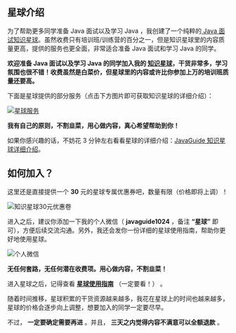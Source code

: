 ## 星球介绍

为了帮助更多同学准备 Java 面试以及学习 Java ，我创建了一个纯粹的[ Java 面试知识星球](https://javaguide.cn/about-the-author/zhishixingqiu-two-years.html)。虽然收费只有培训班/训练营的百分之一，但是知识星球里的内容质量更高，提供的服务也更全面，非常适合准备 Java 面试和学习 Java 的同学。

**欢迎准备 Java 面试以及学习 Java 的同学加入我的 [知识星球](https://javaguide.cn/about-the-author/zhishixingqiu-two-years.html)，干货非常多，学习氛围也很不错！收费虽然是白菜价，但星球里的内容或许比你参加上万的培训班质量还要高。**

下面是星球提供的部分服务（点击下方图片即可获取知识星球的详细介绍）：

[![星球服务](https://oss.javaguide.cn/xingqiu/xingqiufuwu.png)](../about-the-author/zhishixingqiu-two-years.md)

**我有自己的原则，不割韭菜，用心做内容，真心希望帮助到你！**

如果你感兴趣的话，不妨花 3 分钟左右看看星球的详细介绍：[JavaGuide 知识星球详细介绍](https://javaguide.cn/about-the-author/zhishixingqiu-two-years.html)。

## 如何加入？

这里还是直接提供一个 **30** 元的星球专属优惠券吧，数量有限（价格即将上调）！

![知识星球30元优惠卷](../../../../../Downloads/xingqiuyouhuijuan-30.jpg)

进入之后，建议你添加一下我的个人微信（ **javaguide1024** ，备注 **“星球”** 即可），方便后续交流沟通。另外，我还会发你一份详细的星球使用指南，帮助你更好地使用星球。

![个人微信](https://oss.javaguide.cn/xingqiu/weixin-guidege666.jpeg)

**无任何套路，无任何潜在收费项。用心做内容，不割韭菜！**

进入星球之后，记得查看 **[星球使用指南](https://t.zsxq.com/0d18KSarv)** （一定要看！） 。

随着时间推移，星球积累的干货资源越来越多，我花在星球上的时间也越来越多，星球的价格会逐步向上调整，想要加入的同学一定要尽早。

不过， **一定要确定需要再进** 。并且， **三天之内觉得内容不满意可以全额退款** 。